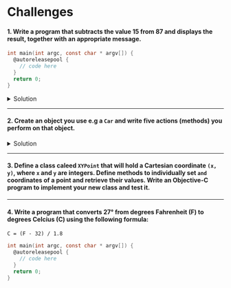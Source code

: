# Challenges 

#### 1. Write a program that subtracts the value 15 from 87 and displays the result, together with an appropriate message. 

```objective-c 
int main(int argc, const char * argv[]) {
  @autoreleasepool {
    // code here
  }
  return 0;
}
```

<details>
  <summary>Solution</summary> 
  
```objective-c 
int main(int argc, const char * argv[]) {
  @autoreleasepool {
    int result = 87 - 15;
    NSLog(@"The result of subtracting 15 from 87 is %i", result);
  }
  return 0;
}
```

</details> 

***

#### 2. Create an object you use e.g  a `Car` and write five actions (methods) you perform on that object. 

<details>
  <summary>Solution</summary> 
  
Car.h 
```objective-c 
@interface Car : NSObject
- (void)drive;
- (void)brake;
- (void)playMusic;
- (void)activateCruiseControl;
- (void)park;
@end
```

Car.m
```objective-c 
#import <Foundation/Foundation.h>
#import "Car.h"

@implementation Car

- (void)drive {
  NSLog(@"Diving and enjoying the open roads."); 
}

- (void)brake {
  // code here
}

- (void)playMusic{
  // code here
}

- (void)activateCruiseControl{
  // code here
}

- (void)park{
  // code here
}

@end
```

main.m
```objective-c 
Car *car = [[Car alloc] init];
[car drive];
// Diving and enjoying the open roads.
```

</details> 

***

#### 3. Define a class caleed `XYPoint` that will hold a Cartesian coordinate `(x, y)`, where `x` and `y` are integers. Define methods to individually set `` and `` coordinates of a point and retrieve their values. Write an Objective-C program to implement your new class and test it. 

***

#### 4. Write a program that converts 27° from degrees Fahrenheit (F) to degrees Celcius (C) using the following formula: 
``` C = (F - 32) / 1.8 ```

```objective-c 
int main(int argc, const char * argv[]) {
  @autoreleasepool {
    // code here
  }
  return 0;
}
```


